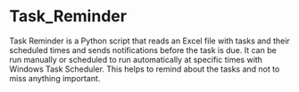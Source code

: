 # Task_Reminder
Task Reminder is a Python script that reads an Excel file with tasks and their scheduled times and sends notifications before the task is due. It can be run manually or scheduled to run automatically at specific times with Windows Task Scheduler. This helps to remind about the tasks and not to miss anything important.
